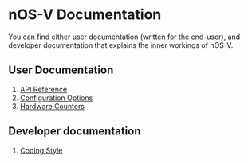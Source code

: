 # nOS-V Documentation

You can find either user documentation (written for the end-user), and developer documentation
that explains the inner workings of nOS-V.

## User Documentation

1. [API Reference](user/api.md)
1. [Configuration Options](user/config.md)
1. [Hardware Counters](user/hwc.md)

## Developer documentation

1. [Coding Style](dev/coding.md)
